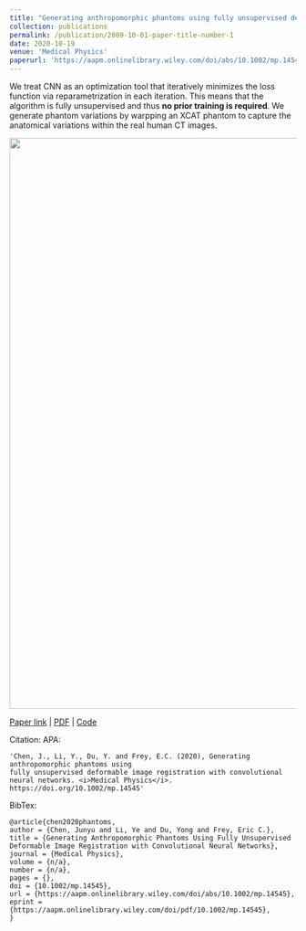 ```yaml
---
title: "Generating anthropomorphic phantoms using fully unsupervised deformable image registration with convolutional neural networks"
collection: publications
permalink: /publication/2009-10-01-paper-title-number-1
date: 2020-10-19
venue: 'Medical Physics'
paperurl: 'https://aapm.onlinelibrary.wiley.com/doi/abs/10.1002/mp.14545'
---
```



We treat CNN as an optimization tool that iteratively minimizes the loss function via reparametrization in each iteration. This means that the algorithm is fully unsupervised and thus **no prior training is required**. We generate phantom variations by warpping an XCAT phantom to capture the anatomical variations within the real human CT images.

<img src="https://github.com/junyuchen245/junyuchen245.github.io/blob/master/images/MedPhy_phantom.jpg" width="1000"/>

[Paper link](https://aapm.onlinelibrary.wiley.com/doi/abs/10.1002/mp.14545) | [PDF](http://junyuchen245.github.io/files/Phantoms_2020_MedPhy.pdf) | [Code](https://github.com/junyuchen245/Fully_Unsupervised_CNN_Registration_Keras)

Citation:
APA:
    
    'Chen, J., Li, Y., Du, Y. and Frey, E.C. (2020), Generating anthropomorphic phantoms using 
    fully unsupervised deformable image registration with convolutional neural networks. <i>Medical Physics</i>. https://doi.org/10.1002/mp.14545'

BibTex:
    
    @article{chen2020phantoms,
    author = {Chen, Junyu and Li, Ye and Du, Yong and Frey, Eric C.},
    title = {Generating Anthropomorphic Phantoms Using Fully Unsupervised Deformable Image Registration with Convolutional Neural Networks},
    journal = {Medical Physics},
    volume = {n/a},
    number = {n/a},
    pages = {},
    doi = {10.1002/mp.14545},
    url = {https://aapm.onlinelibrary.wiley.com/doi/abs/10.1002/mp.14545},
    eprint = {https://aapm.onlinelibrary.wiley.com/doi/pdf/10.1002/mp.14545},
    }
